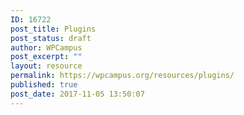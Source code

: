 ```yaml
---
ID: 16722
post_title: Plugins
post_status: draft
author: WPCampus
post_excerpt: ""
layout: resource
permalink: https://wpcampus.org/resources/plugins/
published: true
post_date: 2017-11-05 13:50:07
---
```

